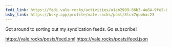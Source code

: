 ```yaml
---
fedi_link: https://fedi.vale.rocks/activities/a1ab2909-86b3-4e84-9fe2-059e789c8ed4
bsky_link: https://bsky.app/profile/vale.rocks/post/3lcx7quwhxc23
---
```


Got around to sorting out my syndication feeds. Go subscribe!

https://vale.rocks/posts/feed.xml
https://vale.rocks/posts/feed.json
